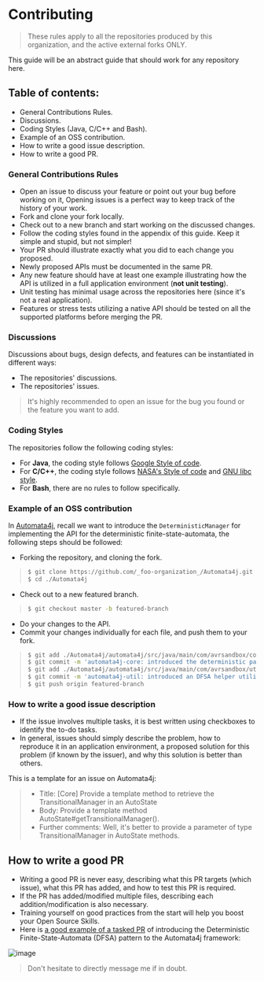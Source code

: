 # Contributing

> These rules apply to all the repositories produced by this organization, and the active external forks ONLY.

This guide will be an abstract guide that should work for any repository here.

## Table of contents: 
* General Contributions Rules.
* Discussions.
* Coding Styles (Java, C/C++ and Bash).
* Example of an OSS contribution.
* How to write a good issue description.
* How to write a good PR.

### General Contributions Rules
* Open an issue to discuss your feature or point out your bug before working on it,
Opening issues is a perfect way to keep track of the history of your work.
* Fork and clone your fork locally.
* Check out to a new branch and start working on the discussed changes.
* Follow the coding styles found in the appendix of this guide. Keep it simple and stupid, but not simpler!
* Your PR should illustrate exactly what you did to each change you proposed.
* Newly proposed APIs must be documented in the same PR.
* Any new feature should have at least one example illustrating how the API is utilized in a full application environment (**not unit testing**).
* Unit testing has minimal usage across the repositories here (since it's not a real application).
* Features or stress tests utilizing a native API should be tested on all the supported platforms before merging the PR.

### Discussions 
Discussions about bugs, design defects, and features can be instantiated in different ways: 
* The repositories' discussions.
* The repositories' issues.
> It's highly recommended to open an issue for the bug you found or the feature you want to add.

### Coding Styles 
The repositories follow the following coding styles: 
* For **Java**, the coding style follows [Google Style of code](https://google.github.io/styleguide/javaguide.html).
* For **C/C++**, the coding style follows [NASA's Style of code](https://ntrs.nasa.gov/citations/19950022400) and [GNU libc style](https://www.gnu.org/prep/standards/standards.html).
* For **Bash**, there are no rules to follow specifically.

### Example of an OSS contribution
In [Automata4j](https://github.com/Software-Hardware-Codesign/Automata4j), recall we want to introduce the `DeterministicManager` for implementing the API for the deterministic finite-state-automata, the following steps should be followed: 
* Forking the repository, and cloning the fork.
> ```bash
> $ git clone https://github.com/_foo-organization_/Automata4j.git
> $ cd ./Automata4j
> ```
* Check out to a new featured branch.
> ```bash
> $ git checkout master -b featured-branch
> ```
* Do your changes to the API.
* Commit your changes individually for each file, and push them to your fork.
> ```bash
> $ git add ./Automata4j/automata4j/src/java/main/com/avrsandbox/core/deterministic
> $ git commit -m 'automata4j-core: introduced the deterministic pattern'
> $ git add ./Automata4j/automata4j/src/java/main/com/avrsandbox/util
> $ git commit -m 'automata4j-util: introduced an DFSA helper utility'
> $ git push origin featured-branch
> ```

### How to write a good issue description
* If the issue involves multiple tasks, it is best written using checkboxes to identify the to-do tasks.
* In general, issues should simply describe the problem, how to reproduce it in an application environment, a proposed solution for this problem (if known by the issuer), and why this solution is better than others.

This is a template for an issue on Automata4j: 
> * Title: [Core] Provide a template method to retrieve the TransitionalManager in an AutoState
> * Body: Provide a template method AutoState#getTransitionalManager().
> * Further comments: Well, it's better to provide a parameter of type TransitionalManager in AutoState methods.

## How to write a good PR
* Writing a good PR is never easy, describing what this PR targets (which issue), what this PR has added, and how to test this PR is required.
* If the PR has added/modified multiple files, describing each addition/modification is also necessary.
* Training yourself on good practices from the start will help you boost your Open Source Skills.
* Here is [a good example of a tasked PR](https://github.com/Software-Hardware-Codesign/Automata4j/pull/2) of introducing the Deterministic Finite-State-Automata (DFSA) pattern to the Automata4j framework: 

![image](https://github.com/Software-Hardware-Codesign/.github/assets/60224159/a71fda44-4bcd-4155-947a-53fdc5d4799e)


> Don't hesitate to directly message me if in doubt.
